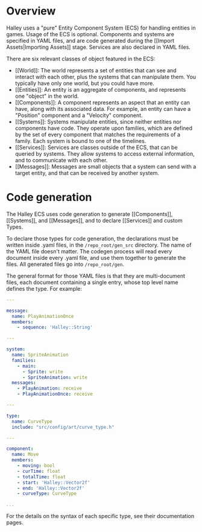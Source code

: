 # Overview

Halley uses a "pure" Entity Component System (ECS) for handling entities in games. Usage of the ECS is optional. Components and systems are specified in YAML files, and are code generated during the [[Import Assets|Importing Assets]] stage. Services are also declared in YAML files.

There are six relevant classes of object featured in the ECS:
* [[World]]: The world represents a set of entities that can see and interact with each other, plus the systems that can manipulate them. You typically have only one world, but you could have more.
* [[Entities]]: An entity is an aggregate of components, and represents one "object" in the world.
* [[Components]]: A component represents an aspect that an entity can have, along with its associated data. For example, an entity can have a "Position" component and a "Velocity" component.
* [[Systems]]: Systems manipulate entities, since neither entities nor components have code. They operate upon families, which are defined by the set of every component that matches the requirements of a family. Each system is bound to one of the timelines.
* [[Services]]: Services are classes outside of the ECS, that can be queried by systems. They allow systems to access external information, and to communicate with each other.
* [[Messages]]: Messages are small objects that a system can send with a target entity, and that can be received by another system.

# Code generation

The Halley ECS uses code generation to generate [[Components]], [[Systems]], and [[Messages]], and to declare [[Services]] and custom Types.

To declare those types for code generation, the declarations must be written inside .yaml files, in the `/repo_root/gen_src` directory. The name of the YAML file doesn't matter. The codegen process will read every document inside every .yaml file, and use them together to generate the files. All generated files go into `/repo_root/gen`.

The general format for those YAML files is that they are multi-document files, each document containing a single entry, whose top level name defines the type. For example:

```yaml
---

message:
  name: PlayAnimationOnce
  members:
    - sequence: 'Halley::String'

---

system:
  name: SpriteAnimation
  families:
    - main:
      - Sprite: write
      - SpriteAnimation: write
  messages:
    - PlayAnimation: receive
    - PlayAnimationOnce: receive

---

type:
  name: CurveType
  include: "src/config/art/curve_type.h"

---

component:
  name: Move
  members:
    - moving: bool
    - curTime: float
    - totalTime: float
    - start: 'Halley::Vector2f'
    - end: 'Halley::Vector2f'
    - curveType: CurveType

...
```

For the details on the syntax of each specific type, see their documentation pages.